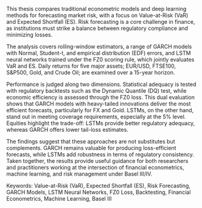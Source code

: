 This thesis compares traditional econometric models and deep learning methods for forecasting market risk, with a focus on Value-at-Risk (VaR) and Expected Shortfall (ES). Risk forecasting is a core challenge in finance, as institutions must strike a balance between regulatory compliance and minimizing losses.

The analysis covers rolling-window estimators, a range of GARCH models with Normal, Student-t, and empirical distribution (EDF) errors, and LSTM neural networks trained under the FZ0 scoring rule, which jointly evaluates VaR and ES. Daily returns for five major assets; EUR/USD, FTSE100, S&P500, Gold, and Crude Oil; are examined over a 15-year horizon.

Performance is judged along two dimensions. Statistical adequacy is tested with regulatory backtests such as the Dynamic Quantile (DQ) test, while economic efficiency is assessed through the FZ0 loss. This dual evaluation shows that GARCH models with heavy-tailed innovations deliver the most efficient forecasts, particularly for FX and Gold. LSTMs, on the other hand, stand out in meeting coverage requirements, especially at the 5% level. Equities highlight the trade-off: LSTMs provide better regulatory adequacy, whereas GARCH offers lower tail-loss estimates.

The findings suggest that these approaches are not substitutes but complements. GARCH remains valuable for producing loss-efficient forecasts, while LSTMs add robustness in terms of regulatory consistency. Taken together, the results provide useful guidance for both researchers and practitioners working at the intersection of financial econometrics, machine learning, and risk management under Basel III/IV.

Keywords: Value-at-Risk (VaR), Expected Shortfall (ES), Risk Forecasting, GARCH Models, LSTM Neural Networks, FZ0 Loss, Backtesting, Financial Econometrics, Machine Learning, Basel III

